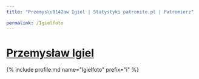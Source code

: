 ```yaml
---
title: "Przemys\u0142aw Igiel | Statystyki patronite.pl | Patromierz"

permalink: /Igielfoto
---
```


# [Przemysław Igiel](https://patronite.pl/Igielfoto)

{% include profile.md name="Igielfoto" prefix="i" %}
